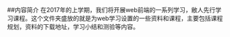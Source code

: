 ##内容简介
在2017年的上学期，我们将开展web前端的一系列学习，敝人先行学习课程。这个文件夹盛放的就是为web学习设置的一些资料和课程，主要包括课程规划，资料的下载地址，学习小结和测验等内容。

